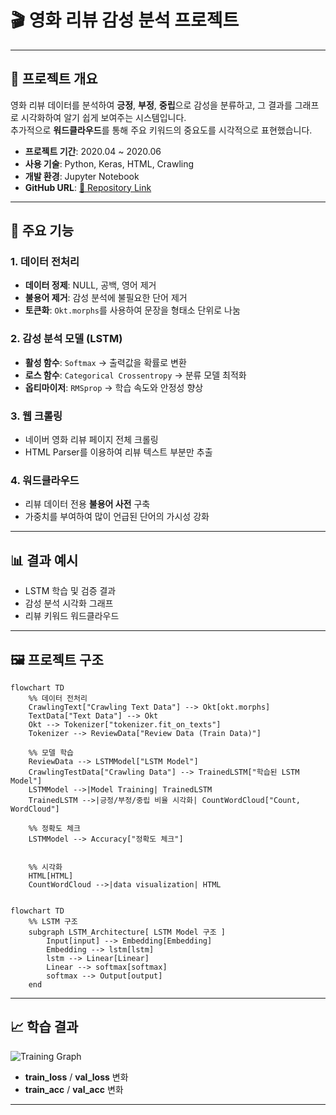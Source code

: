 # 🎬 영화 리뷰 감성 분석 프로젝트
---

## 📌 프로젝트 개요
영화 리뷰 데이터를 분석하여 **긍정**, **부정**, **중립**으로 감성을 분류하고, 그 결과를 그래프로 시각화하여 알기 쉽게 보여주는 시스템입니다.  
추가적으로 **워드클라우드**를 통해 주요 키워드의 중요도를 시각적으로 표현했습니다.

- **프로젝트 기간**: 2020.04 ~ 2020.06  
- **사용 기술**: Python, Keras, HTML, Crawling  
- **개발 환경**: Jupyter Notebook  
- **GitHub URL**: [🔗 Repository Link](https://github.com/AgLine/sensitivity-analysis-)

---

## 📂 주요 기능

### 1. 데이터 전처리
- **데이터 정제**: NULL, 공백, 영어 제거
- **불용어 제거**: 감성 분석에 불필요한 단어 제거
- **토큰화**: `Okt.morphs`를 사용하여 문장을 형태소 단위로 나눔

### 2. 감성 분석 모델 (LSTM)
- **활성 함수**: `Softmax` → 출력값을 확률로 변환
- **로스 함수**: `Categorical Crossentropy` → 분류 모델 최적화
- **옵티마이저**: `RMSprop` → 학습 속도와 안정성 향상

### 3. 웹 크롤링
- 네이버 영화 리뷰 페이지 전체 크롤링
- HTML Parser를 이용하여 리뷰 텍스트 부분만 추출

### 4. 워드클라우드
- 리뷰 데이터 전용 **불용어 사전** 구축
- 가중치를 부여하여 많이 언급된 단어의 가시성 강화

---

## 📊 결과 예시
- LSTM 학습 및 검증 결과  
- 감성 분석 시각화 그래프  
- 리뷰 키워드 워드클라우드

---

## 🖼 프로젝트 구조
```mermaid
flowchart TD
    %% 데이터 전처리
    CrawlingText["Crawling Text Data"] --> Okt[okt.morphs]
    TextData["Text Data"] --> Okt
    Okt --> Tokenizer["tokenizer.fit_on_texts"]
    Tokenizer --> ReviewData["Review Data (Train Data)"]

    %% 모델 학습
    ReviewData --> LSTMModel["LSTM Model"]
    CrawlingTestData["Crawling Data"] --> TrainedLSTM["학습된 LSTM Model"]
    LSTMModel -->|Model Training| TrainedLSTM
    TrainedLSTM -->|긍정/부정/중립 비율 시각화| CountWordCloud["Count, WordCloud"]

    %% 정확도 체크
    LSTMModel --> Accuracy["정확도 체크"]
   

    %% 시각화
    HTML[HTML]
    CountWordCloud -->|data visualization| HTML


```
```mermaid
flowchart TD
    %% LSTM 구조
    subgraph LSTM_Architecture[ LSTM Model 구조 ]
        Input[input] --> Embedding[Embedding]
        Embedding --> lstm[lstm]
        lstm --> Linear[Linear]
        Linear --> softmax[softmax]
        softmax --> Output[output]
    end
```

---

## 📈 학습 결과
![Training Graph](./images/training_graph.png)
- **train_loss** / **val_loss** 변화
- **train_acc** / **val_acc** 변화

---
